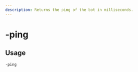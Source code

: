 ```yaml
---
description: Returns the ping of the bot in milliseconds.
---
```


# -ping

## Usage

```
-ping
```

